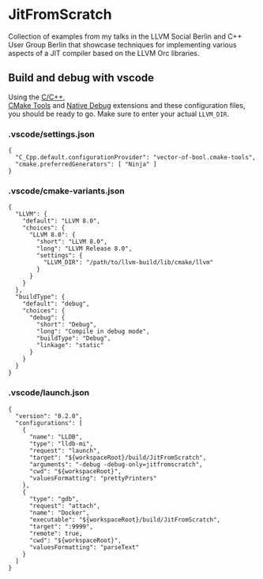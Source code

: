 # JitFromScratch

Collection of examples from my talks in the LLVM Social Berlin and C++ User Group Berlin that showcase techniques for implementing various aspects of a JIT compiler based on the LLVM Orc libraries.

## Build and debug with vscode

Using the [C/C++](https://marketplace.visualstudio.com/items?itemName=ms-vscode.cpptools), [ 	
CMake Tools](https://marketplace.visualstudio.com/items?itemName=vector-of-bool.cmake-tools) and [Native Debug](https://marketplace.visualstudio.com/items?itemName=webfreak.debug) extensions and these configuration files, you should be ready to go. Make sure to enter your actual `LLVM_DIR`.

### .vscode/settings.json
```
{
  "C_Cpp.default.configurationProvider": "vector-of-bool.cmake-tools",
  "cmake.preferredGenerators": [ "Ninja" ]
}
```

### .vscode/cmake-variants.json
```
{
  "LLVM": {
    "default": "LLVM 8.0",
    "choices": {
      "LLVM 8.0": {
        "short": "LLVM 8.0",
        "long": "LLVM Release 8.0",
        "settings": {
          "LLVM_DIR": "/path/to/llvm-build/lib/cmake/llvm"
        }
      }
    }
  },
  "buildType": {
    "default": "debug",
    "choices": {
      "debug": {
        "short": "Debug",
        "long": "Compile in debug mode",
        "buildType": "Debug",
        "linkage": "static"
      }
    }
  }
}
```

### .vscode/launch.json
```
{
  "version": "0.2.0",
  "configurations": [
    {
      "name": "LLDB",
      "type": "lldb-mi",
      "request": "launch",
      "target": "${workspaceRoot}/build/JitFromScratch",
      "arguments": "-debug -debug-only=jitfromscratch",
      "cwd": "${workspaceRoot}",
      "valuesFormatting": "prettyPrinters"
    },
    {
      "type": "gdb",
      "request": "attach",
      "name": "Docker",
      "executable": "${workspaceRoot}/build/JitFromScratch",
      "target": ":9999",
      "remote": true,
      "cwd": "${workspaceRoot}",
      "valuesFormatting": "parseText"
    }
  ]
}
```
